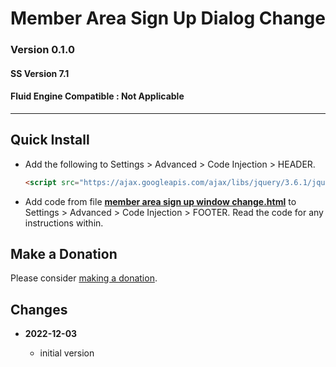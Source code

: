 # Member Area Sign Up Dialog Change

### Version 0.1.0

#### SS Version 7.1

#### Fluid Engine Compatible : Not Applicable

---

## Quick Install

* Add the following to Settings > Advanced > Code Injection > HEADER.
  
  ```html
  <script src="https://ajax.googleapis.com/ajax/libs/jquery/3.6.1/jquery.min.js"></script>
  ```
  
* Add code from file **[member area sign up window change.html][1]** to
  Settings > Advanced > Code Injection > FOOTER. Read the code for any
  instructions within.

## Make a Donation

Please consider [making a donation][2].

## Changes

<!-- * **2022-02-22**
  * fix for SS class changes
  * bumped version to 0.1d1
  -->
* **2022-12-03**

  * initial version

[1]: member%20area%20sign%20up%20window%20change.html#L1
[2]: https://github.com/tomsWebConsulting/twcsl#make-a-donation
